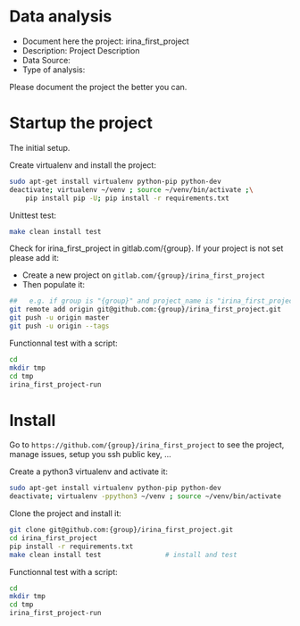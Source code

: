 # Data analysis
- Document here the project: irina_first_project
- Description: Project Description
- Data Source:
- Type of analysis:

Please document the project the better you can.

# Startup the project

The initial setup.

Create virtualenv and install the project:
```bash
sudo apt-get install virtualenv python-pip python-dev
deactivate; virtualenv ~/venv ; source ~/venv/bin/activate ;\
    pip install pip -U; pip install -r requirements.txt
```

Unittest test:
```bash
make clean install test
```

Check for irina_first_project in gitlab.com/{group}.
If your project is not set please add it:

- Create a new project on `gitlab.com/{group}/irina_first_project`
- Then populate it:

```bash
##   e.g. if group is "{group}" and project_name is "irina_first_project"
git remote add origin git@github.com:{group}/irina_first_project.git
git push -u origin master
git push -u origin --tags
```

Functionnal test with a script:

```bash
cd
mkdir tmp
cd tmp
irina_first_project-run
```

# Install

Go to `https://github.com/{group}/irina_first_project` to see the project, manage issues,
setup you ssh public key, ...

Create a python3 virtualenv and activate it:

```bash
sudo apt-get install virtualenv python-pip python-dev
deactivate; virtualenv -ppython3 ~/venv ; source ~/venv/bin/activate
```

Clone the project and install it:

```bash
git clone git@github.com:{group}/irina_first_project.git
cd irina_first_project
pip install -r requirements.txt
make clean install test                # install and test
```
Functionnal test with a script:

```bash
cd
mkdir tmp
cd tmp
irina_first_project-run
```
